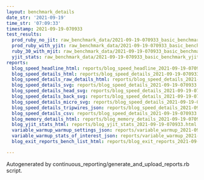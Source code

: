 ```yaml
---
layout: benchmark_details
date_str: '2021-09-19'
time_str: '07:09:33'
timestamp: 2021-09-19-070933
test_results:
  prod_ruby_no_jit: raw_benchmark_data/2021-09-19-070933_basic_benchmark_prod_ruby_no_jit.json
  prod_ruby_with_yjit: raw_benchmark_data/2021-09-19-070933_basic_benchmark_prod_ruby_with_yjit.json
  ruby_30_with_mjit: raw_benchmark_data/2021-09-19-070933_basic_benchmark_ruby_30_with_mjit.json
  yjit_stats: raw_benchmark_data/2021-09-19-070933_basic_benchmark_yjit_stats.json
reports:
  blog_speed_headline_html: reports/blog_speed_headline_2021-09-19-070933.html
  blog_speed_details_html: reports/blog_speed_details_2021-09-19-070933.html
  blog_speed_details_raw_details_html: reports/blog_speed_details_2021-09-19-070933.raw_details.html
  blog_speed_details_svg: reports/blog_speed_details_2021-09-19-070933.svg
  blog_speed_details_head_svg: reports/blog_speed_details_2021-09-19-070933.head.svg
  blog_speed_details_back_svg: reports/blog_speed_details_2021-09-19-070933.back.svg
  blog_speed_details_micro_svg: reports/blog_speed_details_2021-09-19-070933.micro.svg
  blog_speed_details_tripwires_json: reports/blog_speed_details_2021-09-19-070933.tripwires.json
  blog_speed_details_csv: reports/blog_speed_details_2021-09-19-070933.csv
  blog_memory_details_html: reports/blog_memory_details_2021-09-19-070933.html
  blog_yjit_stats_html: reports/blog_yjit_stats_2021-09-19-070933.html
  variable_warmup_warmup_settings_json: reports/variable_warmup_2021-09-19-070933.warmup_settings.json
  variable_warmup_stats_of_interest_json: reports/variable_warmup_2021-09-19-070933.stats_of_interest.json
  blog_exit_reports_bench_list_html: reports/blog_exit_reports_2021-09-19-070933.bench_list.html

---
```

Autogenerated by continuous_reporting/generate_and_upload_reports.rb script.
